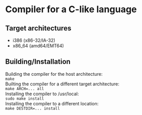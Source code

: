 # Compiler for a C-like language

## Target architectures
- i386 (x86-32/IA-32)
- x86\_64 (amd64/EMT64)

## Building/Installation
Building the compiler for the host architecture:<br>
```make```<br>
Builting the compiler for a different target architecture:<br>
```make ARCH=... all```<br>
Installing the compiler to /usr/local:<br>
```sudo make install```<br>
Installing the compiler to a different location:<br>
```make DESTDIR=... install```<br>
